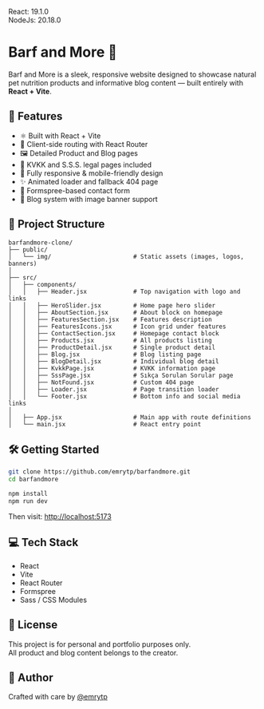 React: 19.1.0  
NodeJs: 20.18.0

# Barf and More 🐾

Barf and More is a sleek, responsive website designed to showcase natural pet nutrition products and informative blog content — built entirely with **React + Vite**.

## 🚀 Features
- ⚛️ Built with React + Vite  
- 🧭 Client-side routing with React Router  
- 🖼️ Detailed Product and Blog pages  
- 📄 KVKK and S.S.S. legal pages included  
- 📱 Fully responsive & mobile-friendly design  
- ✨ Animated loader and fallback 404 page  
- 💌 Formspree-based contact form  
- 🔎 Blog system with image banner support  

## 📂 Project Structure

```
barfandmore-clone/
├── public/
│   └── img/                       # Static assets (images, logos, banners)
│
├── src/
│   ├── components/
│   │   ├── Header.jsx             # Top navigation with logo and links
│   │   ├── HeroSlider.jsx         # Home page hero slider
│   │   ├── AboutSection.jsx       # About block on homepage
│   │   ├── FeaturesSection.jsx    # Features description
│   │   ├── FeaturesIcons.jsx      # Icon grid under features
│   │   ├── ContactSection.jsx     # Homepage contact block
│   │   ├── Products.jsx           # All products listing
│   │   ├── ProductDetail.jsx      # Single product detail
│   │   ├── Blog.jsx               # Blog listing page
│   │   ├── BlogDetail.jsx         # Individual blog detail
│   │   ├── KvkkPage.jsx           # KVKK information page
│   │   ├── SssPage.jsx            # Sıkça Sorulan Sorular page
│   │   ├── NotFound.jsx           # Custom 404 page
│   │   ├── Loader.jsx             # Page transition loader
│   │   └── Footer.jsx             # Bottom info and social media links
│
│   ├── App.jsx                    # Main app with route definitions
│   └── main.jsx                   # React entry point
```

## 🛠️ Getting Started

```bash
git clone https://github.com/emrytp/barfandmore.git
cd barfandmore

npm install
npm run dev
```

Then visit: [http://localhost:5173](http://localhost:5173)

## 💻 Tech Stack
- React  
- Vite  
- React Router  
- Formspree  
- Sass / CSS Modules  

## 📜 License
This project is for personal and portfolio purposes only.  
All product and blog content belongs to the creator.

## 🙌 Author
Crafted with care by [@emrytp](https://github.com/emrytp)
